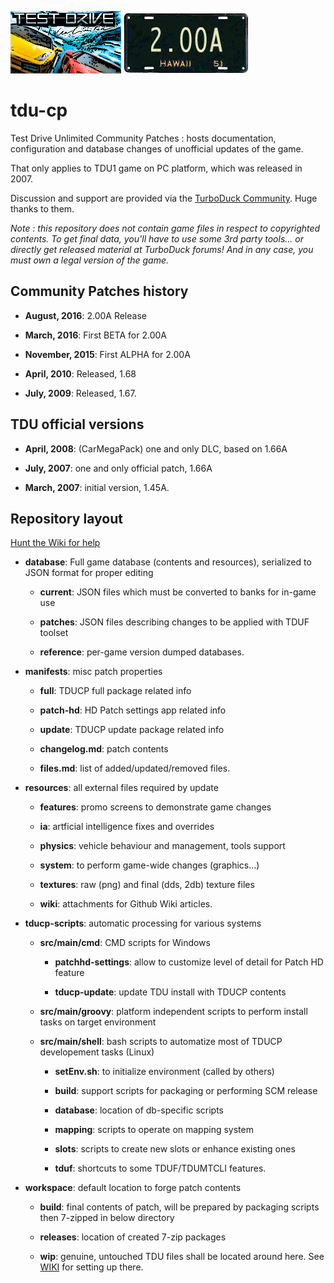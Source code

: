 ![TDU Splash](https://github.com/djey47/tdu-cp/raw/master/tdu_splash.png) ![License Splash](https://github.com/djey47/tdu-cp/raw/master/license_splash.png)

# tdu-cp
Test Drive Unlimited Community Patches : hosts documentation, configuration and database changes of unofficial updates of the game.

That only applies to TDU1 game on PC platform, which was released in 2007.

Discussion and support are provided via the [TurboDuck Community](https://turboduck.net/forums/forum/73-tdu-mod-shop/). Huge thanks to them.

*Note : this repository does not contain game files in respect to copyrighted contents. To get final data, you'll have to use some 3rd party tools... or directly get released material at TurboDuck forums! And in any case, you must own a legal version of the game.*


## Community Patches history

- **August, 2016**: 2.00A Release

- **March, 2016**: First BETA for 2.00A

- **November, 2015**: First ALPHA for 2.00A

- **April, 2010**: Released, 1.68

- **July, 2009**: Released, 1.67.

## TDU official versions

- **April, 2008**: (CarMegaPack) one and only DLC, based on 1.66A

- **July, 2007**: one and only official patch, 1.66A

- **March, 2007**: initial version, 1.45A.

## Repository layout

[Hunt the Wiki for help](https://github.com/djey47/tdu-cp/wiki)

- **database**: Full game database (contents and resources), serialized to JSON format for proper editing

    - **current**: JSON files which must be converted to banks for in-game use
    
    - **patches**: JSON files describing changes to be applied with TDUF toolset

    - **reference**: per-game version dumped databases.

- **manifests**: misc patch properties

    - **full**: TDUCP full package related info
    
    - **patch-hd**: HD Patch settings app related info
    
    - **update**: TDUCP update package related info
    
    - **changelog.md**: patch contents

    - **files.md**: list of added/updated/removed files.
  
- **resources**: all external files required by update

    - **features**: promo screens to demonstrate game changes

    - **ia**: artficial intelligence fixes and overrides

    - **physics**: vehicle behaviour and management, tools support

    - **system**: to perform game-wide changes (graphics...)

    - **textures**: raw (png) and final (dds, 2db) texture files

    - **wiki**: attachments for Github Wiki articles.
    
- **tducp-scripts**: automatic processing for various systems 

    - **src/main/cmd**: CMD scripts for Windows
    
        - **patchhd-settings**: allow to customize level of detail for Patch HD feature
        
        - **tducp-update**: update TDU install with TDUCP contents
                            
    - **src/main/groovy**: platform independent scripts to perform install tasks on target environment 

    - **src/main/shell**: bash scripts to automatize most of TDUCP developement tasks (Linux) 

        - **setEnv.sh**: to initialize environment (called by others)
        
        - **build**: support scripts for packaging or performing SCM release
    
        - **database**: location of db-specific scripts
    
        - **mapping**: scripts to operate on mapping system
    
        - **slots**: scripts to create new slots or enhance existing ones
    
        - **tduf**: shortcuts to some TDUF/TDUMTCLI features.

- **workspace**: default location to forge patch contents

    - **build**: final contents of patch, will be prepared by packaging scripts then 7-zipped in below directory

    - **releases**: location of created 7-zip packages
    
    - **wip**: genuine, untouched TDU files shall be located around here. See [WIKI](https://github.com/djey47/tdu-cp/wiki/Setting-up-project-workspace) for setting up there.
